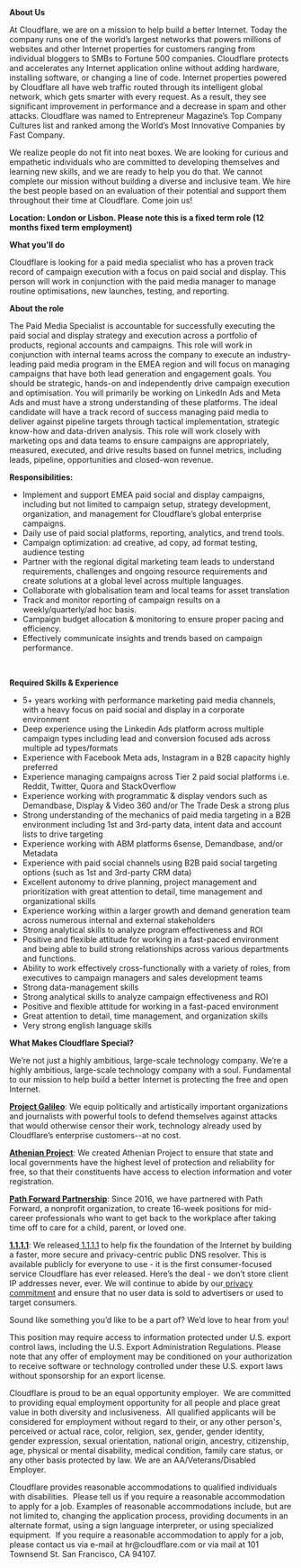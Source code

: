 <div class="content-intro">
	<div><strong>About Us</strong></div>
	<div>
		<p>At Cloudflare, we are on a mission to help build a better Internet. Today the company runs one of the world’s largest networks that powers millions of websites and other Internet properties for customers ranging from individual bloggers to SMBs to Fortune 500 companies. Cloudflare protects and accelerates any Internet application online without adding hardware, installing software, or changing a line of code. Internet properties powered by Cloudflare all have web traffic routed through its intelligent global network, which gets smarter with every request. As a result, they see significant improvement in performance and a decrease in spam and other attacks. Cloudflare was named to Entrepreneur Magazine’s Top Company Cultures list and ranked among the World’s Most Innovative Companies by Fast Company.&nbsp;</p>
		<p><span style="font-weight: 400;">We realize people do not fit into neat boxes. We are looking for curious and empathetic individuals who are committed to developing themselves and learning new skills, and we are ready to help you do that. We cannot complete our mission without building a diverse and inclusive team. We hire the best people based on an evaluation of their potential and support them throughout their time at Cloudflare. Come join us!&nbsp;</span></p>
	</div>
</div>
<p><strong>Location: London or Lisbon. Please note this is a fixed term role (12 months fixed term employment)</strong></p>
<p><strong>What you'll do</strong></p>
<p>Cloudflare is looking for a paid media specialist who has a proven track record of campaign execution with a focus on paid social and display. This person will work in conjunction with the paid media manager to manage routine optimisations, new launches, testing, and reporting.&nbsp;</p>
<p><strong>About the role</strong></p>
<p>The Paid Media Specialist is accountable for successfully executing the paid social and display strategy and execution across a portfolio of products, regional accounts and campaigns. This role will work in conjunction with internal teams across the company to execute an industry-leading paid media program in the EMEA region and will focus on managing campaigns that have both lead generation and engagement goals. You should be strategic, hands-on and independently drive campaign execution and optimisation. You will primarily be working on LinkedIn Ads and Meta Ads and must have a strong understanding of these platforms. The ideal candidate will have a track record of success managing paid media to deliver against pipeline targets through tactical implementation, strategic know-how and data-driven analysis. This role will work closely with marketing ops and data teams to ensure campaigns are appropriately, measured, executed, and drive results based on funnel metrics, including leads, pipeline, opportunities and closed-won revenue.</p>
<p><strong>Responsibilities:</strong></p>
<ul>
	<li>Implement and support EMEA paid social and display campaigns, including but not limited to campaign setup, strategy development, organization, and management for Cloudflare’s global enterprise campaigns.&nbsp;</li>
	<li>Daily use of paid social platforms, reporting, analytics, and trend tools.</li>
	<li>Campaign optimization: ad creative, ad copy, ad format testing, audience testing</li>
	<li>Partner with the regional digital marketing team leads to understand requirements, challenges and ongoing resource requirements and create solutions at a global level across multiple languages.</li>
	<li>Collaborate with globalisation team and local teams for asset translation&nbsp;</li>
	<li>Track and monitor reporting of campaign results on a weekly/quarterly/ad hoc basis.</li>
	<li>Campaign budget allocation &amp; monitoring to ensure proper pacing and efficiency.</li>
	<li>Effectively communicate insights and trends based on campaign performance.</li>
</ul>
<p>&nbsp;</p>
<p><strong>Required Skills &amp; Experience</strong></p>
<ul>
	<li>5+ years working with performance marketing paid media channels, with a heavy focus on paid social and display in a corporate environment</li>
	<li>Deep experience using the Linkedin Ads platform across multiple campaign types including lead and conversion focused ads across multiple ad types/formats</li>
	<li>Experience with Facebook Meta ads, Instagram in a B2B capacity highly preferred</li>
	<li>Experience managing campaigns across Tier 2 paid social platforms i.e. Reddit, Twitter, Quora and StackOverflow&nbsp;</li>
	<li>Experience working with programmatic &amp; display vendors such as Demandbase, Display &amp; Video 360 and/or The Trade Desk a strong plus</li>
	<li>Strong understanding of the mechanics of paid media targeting in a B2B environment including 1st and 3rd-party data, intent data and account lists to drive targeting</li>
	<li>Experience working with ABM platforms 6sense, Demandbase, and/or Metadata&nbsp;</li>
	<li>Experience with paid social channels using B2B paid social targeting options (such as 1st and 3rd-party CRM data)&nbsp;</li>
	<li>Excellent autonomy to drive planning, project management and prioritization with great attention to detail, time management and organizational skills</li>
	<li>Experience working within a larger growth and demand generation team across numerous internal and external stakeholders</li>
	<li>Strong analytical skills to analyze program effectiveness and ROI</li>
	<li>Positive and flexible attitude for working in a fast-paced environment and being able to build strong relationships across various departments and functions.&nbsp;</li>
	<li>Ability to work effectively cross-functionally with a variety of roles, from executives to campaign managers and sales development teams</li>
	<li>Strong data-management skills</li>
	<li>Strong analytical skills to analyze campaign effectiveness and ROI</li>
	<li>Positive and flexible attitude for working in a fast-paced environment</li>
	<li>Great attention to detail, time management, and organization skills</li>
	<li>Very strong english language skills</li>
</ul>
<div class="content-conclusion">
	<p><strong>What Makes Cloudflare Special?</strong></p>
	<p><span style="font-weight: 400;">We’re not just a highly ambitious, large-scale technology company. We’re a highly ambitious, large-scale technology company with a soul. Fundamental to our mission to help build a better Internet is protecting the free and open Internet.</span></p>
	<p><a href="https://blog.cloudflare.com/protecting-free-expression-online/"><strong>Project Galileo</strong></a><span style="font-weight: 400;">: We equip politically and artistically important organizations and journalists with powerful tools to defend themselves against attacks that would otherwise censor their work, technology already used by Cloudflare’s enterprise customers--at no cost.</span></p>
	<p><strong><a href="https://www.cloudflare.com/athenian/">Athenian Project</a></strong><span style="font-weight: 400;">: We created Athenian Project to ensure that state and local governments have the highest level of protection and reliability for free, so that their constituents have access to election information and voter registration.</span></p>
	<p><a href="https://blog.cloudflare.com/tag/path-forward/"><strong>Path Forward Partnership</strong></a><span style="font-weight: 400;">: Since 2016, we have partnered with Path Forward, a nonprofit organization, to create 16-week positions for mid-career professionals who want to get back to the workplace after taking time off to care for a child, parent, or loved one.</span></p>
	<p><a href="https://1.1.1.1/"><strong>1.1.1.1</strong></a><span style="font-weight: 400;">: We released</span><a href="https://1.1.1.1/"> <span style="font-weight: 400;">1.1.1.1</span></a><span style="font-weight: 400;"> to help fix the foundation of the Internet by building a faster, more secure and privacy-centric public DNS resolver. This is available publicly for everyone to use - it is the first consumer-focused service Cloudflare has ever released. Here’s the deal - we don’t store client IP addresses never, ever. We will continue to abide by our</span><a href="https://developers.cloudflare.com/1.1.1.1/privacy/public-dns-resolver"> privacy commitment</a><span style="font-weight: 400;"> and ensure that no user data is sold to advertisers or used to target consumers.</span></p>
	<p><span style="font-weight: 400;">Sound like something you’d like to be a part of? We’d love to hear from you!</span></p>
	<p><span style="font-weight: 400;">This position may require access to information protected under U.S. export control laws, including the U.S. Export Administration Regulations. Please note that any offer of employment may be conditioned on your authorization to receive software or technology controlled under these U.S. export laws without sponsorship for an export license.</span></p>
	<p><span style="font-weight: 400;">Cloudflare is proud to be an equal opportunity employer. &nbsp;We are committed to providing equal employment opportunity for all people and place great value in both diversity and inclusiveness. &nbsp;All qualified applicants will be considered for employment without regard to their, or any other person's, perceived or actual</span> <span style="font-weight: 400;">race, color, religion, sex, gender, gender identity, gender expression, sexual orientation, national origin, ancestry, citizenship, age, physical or mental disability, medical condition, family care status, or any other basis protected by law. </span><span style="font-weight: 400;">We are an AA/Veterans/Disabled Employer.</span></p>
	<p><span style="font-weight: 400;">Cloudflare provides reasonable accommodations to qualified individuals with disabilities. &nbsp;Please tell us if you require a reasonable accommodation to apply for a job. Examples of reasonable accommodations include, but are not limited to, changing the application process, providing documents in an alternate format, using a sign language interpreter, or using specialized equipment. &nbsp;If you require a reasonable accommodation to apply for a job, please contact us via e-mail at </span><span style="font-weight: 400;">hr@cloudflare.com</span><span style="font-weight: 400;"> or via mail at 101 Townsend St. San Francisco, CA 94107.</span></p>
</div>